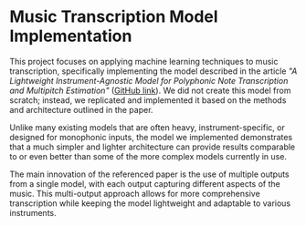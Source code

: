 # Music Transcription Model Implementation

This project focuses on applying machine learning techniques to music transcription, specifically implementing the model described in the article *"A Lightweight Instrument-Agnostic Model for Polyphonic Note Transcription and Multipitch Estimation"* ([GitHub link](https://github.com/spotify/basic-pitch)). We did not create this model from scratch; instead, we replicated and implemented it based on the methods and architecture outlined in the paper.

Unlike many existing models that are often heavy, instrument-specific, or designed for monophonic inputs, the model we implemented demonstrates that a much simpler and lighter architecture can provide results comparable to or even better than some of the more complex models currently in use.

The main innovation of the referenced paper is the use of multiple outputs from a single model, with each output capturing different aspects of the music. This multi-output approach allows for more comprehensive transcription while keeping the model lightweight and adaptable to various instruments.



